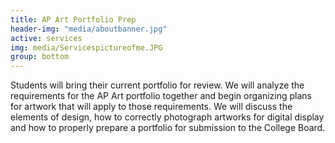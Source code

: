 ```yaml
---
title: AP Art Portfolio Prep
header-img: "media/aboutbanner.jpg"
active: services
img: media/Servicespictureofme.JPG
group: bottom
---
```


Students will bring their current portfolio for review. We will analyze the requirements for the AP Art portfolio together and begin organizing plans for artwork that will apply to those requirements. We will discuss the elements of design, how to correctly photograph artworks for digital display and how to properly prepare a portfolio for submission to the College Board.
